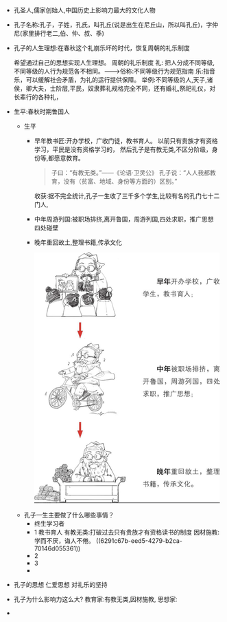 - 孔圣人,儒家创始人,中国历史上影响力最大的文化人物
- 孔子名称:孔子，子姓，孔氏，叫孔丘(说是出生在尼丘山，所以叫孔丘)，字仲尼(家里排行老二,伯、仲、叔、季)
- 孔子的人生理想:在春秋这个礼崩乐坏的时代，恢复周朝的礼乐制度
  
  
  希望通过自己的思想实现人生理想。
  周朝的礼乐制度
  礼:
  把人分成不同等级,不同等级的人行为规范各不相同。--->俗称:不同等级行为规范指南
  乐:指音乐，可以缓解社会矛盾，为礼的运行提供保障。
  举例:不同等级的人,天子,诸侯，卿大夫，士阶层,平民，奴隶葬礼规格完全不同，还有婚礼,祭祀礼仪，对长辈行的各种礼，
- 生平:春秋时期鲁国人
	- 生平
		- 早年教书匠:开办学校，广收门徒，教书育人。
		  以前只有贵族才有资格学习，平民是没有资格学习的，
		  然后孔子是有教无类,不区分阶级，身份等,都愿意教育。
		  
		  >子曰：“有教无类。”——《论语·卫灵公》
		  孔子说：“人人我都教育，没有（贫富、地域、身份等方面的）区别。”
		  
		  收获:据不完全统计,孔子一生收了三千多个学生,比较有名的孔门七十二门人,
		- 中年周游列国:被职场排挤,离开鲁国，周游列国,四处求职，推广思想
		  四处碰壁
		- 晚年重回故土,整理书籍,传承文化
		  
		  
		  
		  
		  ![截屏2022-05-28 下午2.40.01.png](../assets/截屏2022-05-28_下午2.40.01_1653720022474_0.png)
	- 孔子一生主要做了什么哪些事情？
		- 终生学习者
		- 1 教书育人
		  有教无类:打破过去只有贵族才有资格读书的制度
		  因材施教:
		  学而不厌，诲人不倦。 ((6291c67b-eed5-4279-b2ca-70146d055361))
		- 2
		- 3
		-
- 孔子的思想
  仁爱思想
  对礼乐的坚持
- 孔子为什么影响力这么大?
  教育家:有教无类,因材施教,
  思想家:
-